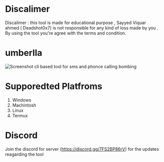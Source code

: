 # Discalimer 
Discalimer : this tool is made for educational purpose , Sayyed Viquar ahmed ( Deadshot0x7) is not responsible for any kind of loss made by you . 
By using the tool you're agree with the terms and condition.
# umberlla
![Screenshot](https://wallpaperaccess.com/full/452898.jpg)
cli based tool for sms and phonce calling bombing 

# Supporedted Platfroms 
1. Windows
2. Machintosh 
3. Linux 
4. Termux

# Discord 
Join the discord for server (https://discord.gg/7FS2BP86rV) for the updates reagarding the tool 
